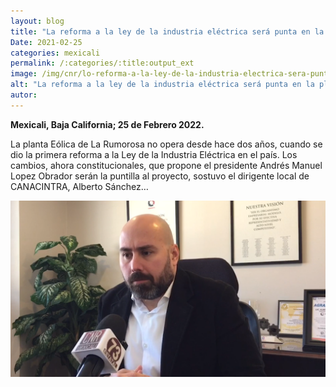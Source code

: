 ```yaml
---
layout: blog
title: "La reforma a la ley de la industria eléctrica será punta en la planta eólica en la rumorosa"
Date: 2021-02-25
categories: mexicali
permalink: /:categories/:title:output_ext
image: /img/cnr/lo-reforma-a-la-ley-de-la-industria-electrica-sera-punta-en-la-planta-eolica.png
alt: "La reforma a la ley de la industria eléctrica será punta en la planta eólica en la rumorosa"
autor:
---
```


**Mexicali, Baja California; 25 de Febrero 2022.** 

La planta Eólica de La Rumorosa no opera desde hace dos años, cuando se dio la primera reforma a la Ley de la Industria Eléctrica en el país. Los cambios, ahora constitucionales, que propone el presidente Andrés Manuel Lopez Obrador serán la puntilla al proyecto, sostuvo el dirigente local de CANACINTRA, Alberto Sánchez…

<div id="carouselExampleSlidesOnly" class="carousel slide" data-ride="carousel">
  <div class="carousel-inner">
    <div class="carousel-item active">
       <img class="d-block w-100" src="/img/cnr/lo-reforma-a-la-ley-de-la-industria-electrica-sera-punta-en-la-planta-eolica.png" loading="lazy"  alt="La reforma a la ley de la industria eléctrica será punta en la planta eólica en la rumorosa">
    </div>
  </div>
</div>